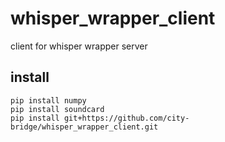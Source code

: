# whisper_wrapper_client
client for whisper wrapper server

## install
```
pip install numpy
pip install soundcard
pip install git+https://github.com/city-bridge/whisper_wrapper_client.git
```
